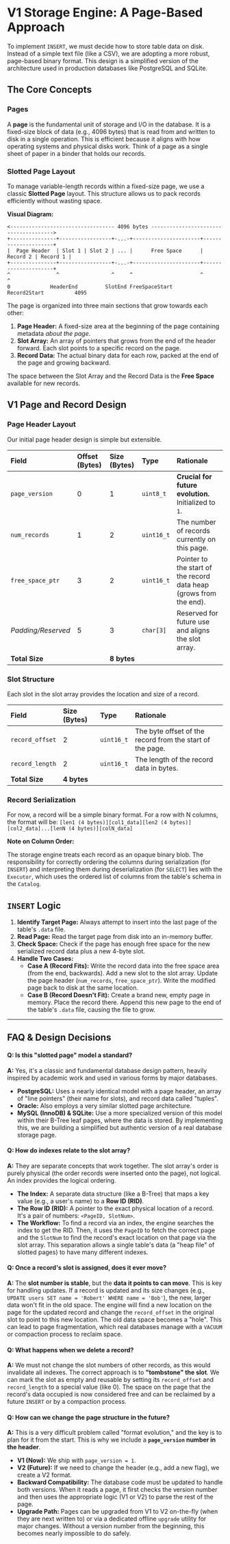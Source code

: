 # V1 Storage Engine: A Page-Based Approach

To implement `INSERT`, we must decide how to store table data on disk. Instead of a simple text file (like a CSV), we are adopting a more robust, page-based binary format. This design is a simplified version of the architecture used in production databases like PostgreSQL and SQLite.

## The Core Concepts

### Pages
A **page** is the fundamental unit of storage and I/O in the database. It is a fixed-size block of data (e.g., 4096 bytes) that is read from and written to disk in a single operation. This is efficient because it aligns with how operating systems and physical disks work. Think of a page as a single sheet of paper in a binder that holds our records.

### Slotted Page Layout
To manage variable-length records within a fixed-size page, we use a classic **Slotted Page** layout. This structure allows us to pack records efficiently without wasting space.

**Visual Diagram:**
```
<---------------------------------- 4096 bytes -------------------------------------->
+---------------+-----------------+-...-+----------------------+---------------------+
|  Page Header  | Slot 1 | Slot 2 | ... |      Free Space      | Record 2 | Record 1 |
+---------------+-----------------+-...-+----------------------+---------------------+
^               ^                 ^     ^                      ^                     ^
0             HeaderEnd         SlotEnd FreeSpaceStart       Record2Start          4095
```

The page is organized into three main sections that grow towards each other:
1.  **Page Header:** A fixed-size area at the beginning of the page containing metadata *about the page*.
2.  **Slot Array:** An array of pointers that grows from the end of the header forward. Each slot points to a specific record on the page.
3.  **Record Data:** The actual binary data for each row, packed at the end of the page and growing backward.

The space between the Slot Array and the Record Data is the **Free Space** available for new records.

## V1 Page and Record Design

### Page Header Layout
Our initial page header design is simple but extensible.

| Field | Offset (Bytes) | Size (Bytes) | Type | Rationale |
| :--- | :--- | :--- | :--- | :--- |
| `page_version` | 0 | 1 | `uint8_t` | **Crucial for future evolution.** Initialized to `1`. |
| `num_records` | 1 | 2 | `uint16_t` | The number of records currently on this page. |
| `free_space_ptr`| 3 | 2 | `uint16_t` | Pointer to the start of the record data heap (grows from the end). |
| *Padding/Reserved*| 5 | 3 | `char[3]` | Reserved for future use and aligns the slot array. |
| **Total Size** | | **8 bytes** | | |

### Slot Structure
Each slot in the slot array provides the location and size of a record.

| Field | Size (Bytes) | Type | Rationale |
| :--- | :--- | :--- | :--- |
| `record_offset` | 2 | `uint16_t` | The byte offset of the record from the start of the page. |
| `record_length` | 2 | `uint16_t` | The length of the record data in bytes. |
| **Total Size** | **4 bytes** | | |

### Record Serialization
For now, a record will be a simple binary format. For a row with N columns, the format will be:
`[len1 (4 bytes)][col1_data][len2 (4 bytes)][col2_data]...[lenN (4 bytes)][colN_data]`

**Note on Column Order:** 

The storage engine treats each record as an opaque binary blob. 
The responsibility for correctly ordering the columns during serialization (for `INSERT`) and interpreting them during deserialization (for `SELECT`) lies with the `Executor`, which uses the ordered list of columns from the table's schema in the `Catalog`.

## `INSERT` Logic
1.  **Identify Target Page:** Always attempt to insert into the last page of the table's `.data` file.
2.  **Read Page:** Read the target page from disk into an in-memory buffer.
3.  **Check Space:** Check if the page has enough free space for the new serialized record data plus a new 4-byte slot.
4.  **Handle Two Cases:**
    *   **Case A (Record Fits):** Write the record data into the free space area (from the end, backwards). Add a new slot to the slot array. Update the page header (`num_records`, `free_space_ptr`). Write the modified page back to disk at the same location.
    *   **Case B (Record Doesn't Fit):** Create a brand new, empty page in memory. Place the record there. Append this new page to the end of the table's `.data` file, causing the file to grow.

---

## FAQ & Design Decisions

#### Q: Is this "slotted page" model a standard?
**A:** Yes, it's a classic and fundamental database design pattern, heavily inspired by academic work and used in various forms by major databases.
*   **PostgreSQL:** Uses a nearly identical model with a page header, an array of "line pointers" (their name for slots), and record data called "tuples".
*   **Oracle:** Also employs a very similar slotted page architecture.
*   **MySQL (InnoDB) & SQLite:** Use a more specialized version of this model within their B-Tree leaf pages, where the data is stored.
By implementing this, we are building a simplified but authentic version of a real database storage page.

#### Q: How do indexes relate to the slot array?
**A:** They are separate concepts that work together. The slot array's order is purely physical (the order records were inserted onto the page), not logical. An index provides the logical ordering.
*   **The Index:** A separate data structure (like a B-Tree) that maps a key value (e.g., a user's name) to a **Row ID (RID)**.
*   **The Row ID (RID):** A pointer to the exact physical location of a record. It's a pair of numbers: `<PageID, SlotNum>`.
*   **The Workflow:** To find a record via an index, the engine searches the index to get the RID. Then, it uses the `PageID` to fetch the correct page and the `SlotNum` to find the record's exact location on that page via the slot array. This separation allows a single table's data (a "heap file" of slotted pages) to have many different indexes.

#### Q: Once a record's slot is assigned, does it ever move?
**A:** The **slot number is stable**, but the **data it points to can move**. This is key for handling updates. If a record is updated and its size changes (e.g., `UPDATE users SET name = 'Robert' WHERE name = 'Bob'`), the new, larger data won't fit in the old space. The engine will find a new location on the page for the updated record and change the `record_offset` in the original slot to point to this new location. The old data space becomes a "hole". This can lead to page fragmentation, which real databases manage with a `VACUUM` or compaction process to reclaim space.

#### Q: What happens when we delete a record?
**A:** We must not change the slot numbers of other records, as this would invalidate all indexes. The correct approach is to **"tombstone" the slot**. We can mark the slot as empty and reusable by setting its `record_offset` and `record_length` to a special value (like 0). The space on the page that the record's data occupied is now considered free and can be reclaimed by a future `INSERT` or by a compaction process.

#### Q: How can we change the page structure in the future?
**A:** This is a very difficult problem called "format evolution," and the key is to plan for it from the start. This is why we include a **`page_version` number in the header**.
*   **V1 (Now):** We ship with `page_version = 1`.
*   **V2 (Future):** If we need to change the header (e.g., add a new flag), we create a V2 format.
*   **Backward Compatibility:** The database code must be updated to handle both versions. When it reads a page, it first checks the version number and then uses the appropriate logic (V1 or V2) to parse the rest of the page.
*   **Upgrade Path:** Pages can be upgraded from V1 to V2 on-the-fly (when they are next written to) or via a dedicated offline `upgrade` utility for major changes. Without a version number from the beginning, this becomes nearly impossible to do safely.
